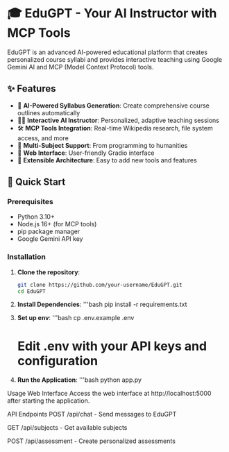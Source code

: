 # 🎓 EduGPT - Your AI Instructor with MCP Tools

EduGPT is an advanced AI-powered educational platform that creates personalized course syllabi and provides interactive teaching using Google Gemini AI and MCP (Model Context Protocol) tools.

## ✨ Features

- 🤖 **AI-Powered Syllabus Generation**: Create comprehensive course outlines automatically
- 👨‍🏫 **Interactive AI Instructor**: Personalized, adaptive teaching sessions
- 🛠️ **MCP Tools Integration**: Real-time Wikipedia research, file system access, and more
- 🎯 **Multi-Subject Support**: From programming to humanities
- 💬 **Web Interface**: User-friendly Gradio interface
- 🔧 **Extensible Architecture**: Easy to add new tools and features

## 🚀 Quick Start

### Prerequisites

- Python 3.10+
- Node.js 16+ (for MCP tools)
- pip package manager
- Google Gemini API key

### Installation

1. **Clone the repository**:
   ```bash
   git clone https://github.com/your-username/EduGPT.git
   cd EduGPT


2. **Install Dependencies**:
    '''bash
       pip install -r requirements.txt

3. **Set up env**:
   '''bash
   cp .env.example .env
   # Edit .env with your API keys and configuration

4. **Run the Application**:
    '''bash
      python app.py

Usage
Web Interface
Access the web interface at http://localhost:5000 after starting the application.

API Endpoints
POST /api/chat - Send messages to EduGPT

GET /api/subjects - Get available subjects

POST /api/assessment - Create personalized assessments

